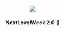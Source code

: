 <p align="center"><img src="https://social.dougrt.dev/github/nlw2.svg"/></p>
<h4 align="center">NextLevelWeek 2.0 🚀</h4>
